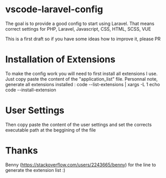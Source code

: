# vscode-laravel-config
The goal is to provide a good config to start using Laravel.
That means correct settings for PHP, Laravel, Javascript, CSS, HTML, SCSS, VUE

This is a first draft so if you have some ideas how to improve it, please PR

# Installation of Extensions
To make the config work you will need to first install all extensions I use.
Just copy paste the content of the "application_list" file.
Personnal note, generate all extensions installed : code --list-extensions | xargs -L 1 echo code --install-extension


# User Settings
Then copy paste the content of the user settings and set the corrects executable path at the beggining of the file

# Thanks
Benny (https://stackoverflow.com/users/2243665/benny) for the line to generate the extension list :)
